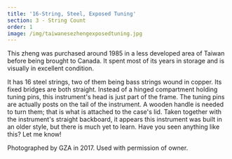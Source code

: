 ```yaml
---
title: '16-String, Steel, Exposed Tuning'
section: 3 - String Count
order: 1
image: /img/taiwanesezhengexposedtuning.jpg
---
```

This zheng was purchased around 1985 in a less developed area of Taiwan before being brought to Canada. It spent most of its years in storage and is visually in excellent condition.

It has 16 steel strings, two of them being bass strings wound in copper. Its fixed bridges are both straight. Instead of a hinged compartment holding tuning pins, this instrument's head is just part of the frame. The tuning pins are actually posts on the tail of the instrument. A wooden handle is needed to turn them; that is what is attached to the case's lid. Taken together with the instrument's straight backboard, it appears this instrument was built in an older style, but there is much yet to learn. Have you seen anything like this? Let me know!

Photographed by GZA in 2017. Used with permission of owner.
